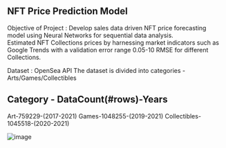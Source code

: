 NFT Price Prediction Model 
---------------------------------- 
Objective of Project : Develop sales data driven NFT price forecasting model using Neural Networks for sequential data analysis.  
Estimated NFT Collections prices by harnessing market indicators such as Google Trends with a validation error range 0.05-10 RMSE for different Collections.

Dataset : OpenSea API
The dataset is divided into categories - Arts/Games/Collectibles

Category - DataCount(#rows)-Years
----------------------------------
Art-759229-(2017-2021)
Games-1048255-(2019-2021)
Collectibles-1045518-(2020-2021)


![image](https://user-images.githubusercontent.com/26669836/207477736-37e6773e-f2da-4063-bb23-8541a6295240.png)

